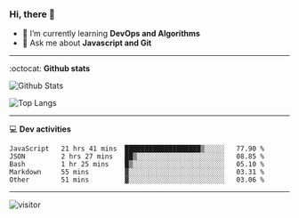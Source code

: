 <h3 align="">Hi, there 👋</h3>

- 🌱 I’m currently learning **DevOps and Algorithms**
- 💬 Ask me about **Javascript and Git**

-------

:octocat: **Github stats**

![Github Stats](https://github-readme-stats.vercel.app/api?username=hoyangtsai&count_private=true&show_icons=true&theme=blueberry)

![Top Langs](https://github-readme-stats.vercel.app/api/top-langs/?username=hoyangtsai&theme=blueberry&layout=compact&langs_count=8)

-------

:computer: **Dev activities**
<!--START_SECTION:waka-->

```text
JavaScript   21 hrs 41 mins  ███████████████████▒░░░░░   77.90 %
JSON         2 hrs 27 mins   ██▒░░░░░░░░░░░░░░░░░░░░░░   08.85 %
Bash         1 hr 25 mins    █▒░░░░░░░░░░░░░░░░░░░░░░░   05.10 %
Markdown     55 mins         ▓░░░░░░░░░░░░░░░░░░░░░░░░   03.31 %
Other        51 mins         ▓░░░░░░░░░░░░░░░░░░░░░░░░   03.06 %
```

<!--END_SECTION:waka-->

-------

<img src="https://visitor-badge.laobi.icu/badge?page_id=hoyangtsai/hoyangtsai" alt="visitor"/>
<!--  ![visitors](https://visitor-badge.glitch.me/badge?page_id=hoyangtsai/hoyangtsai) -->

